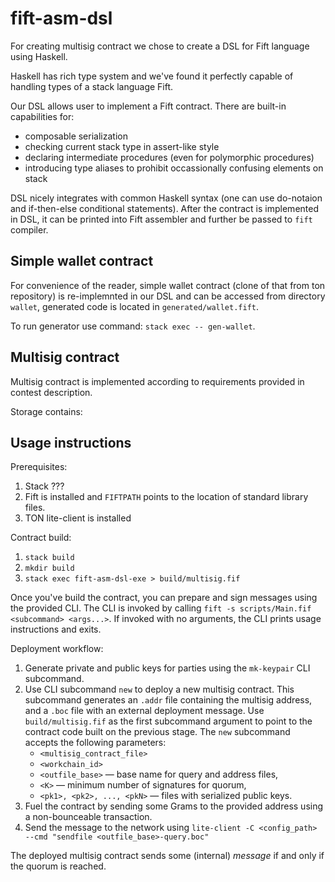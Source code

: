 # fift-asm-dsl

For creating multisig contract we chose to create a DSL for Fift
language using Haskell.

Haskell has rich type system and we've found it perfectly capable
of handling types of a stack language Fift.

Our DSL allows user to implement a Fift contract. There are built-in
capabilities for:

 * composable serialization
 * checking current stack type in assert-like style
 * declaring intermediate procedures (even for polymorphic procedures)
 * introducing type aliases to prohibit occassionally confusing elements on stack


DSL nicely integrates with common Haskell syntax (one can use do-notaion and
if-then-else conditional statements).
After the contract is implemented in DSL, it can be printed into Fift
assembler and further be passed to `fift` compiler.

## Simple wallet contract

For convenience of the reader, simple wallet contract (clone of that from ton repository)
is re-implemnted in our DSL and can be accessed from directory `wallet`,
generated code is located in `generated/wallet.fift`.

To run generator use command: `stack exec -- gen-wallet`.

## Multisig contract

Multisig contract is implemented according to requirements provided in contest description.

Storage contains:



## Usage instructions

Prerequisites:
1. Stack ???
2. Fift is installed and `FIFTPATH` points to the location of standard library
files.
3. TON lite-client is installed

Contract build:
1. `stack build`
2. `mkdir build`
3. `stack exec fift-asm-dsl-exe > build/multisig.fif`

Once you've build the contract, you can prepare and sign messages using the
provided CLI. The CLI is invoked by calling
`fift -s scripts/Main.fif <subcommand> <args...>`. If invoked with no arguments,
the CLI prints usage instructions and exits.

Deployment workflow:
1. Generate private and public keys for parties using the `mk-keypair` CLI subcommand.
2. Use CLI subcommand `new` to deploy a new multisig contract. This subcommand
generates an `.addr` file containing the multisig address, and a `.boc` file
with an external deployment message. Use `build/multisig.fif` as the first
subcommand argument to point to the contract code built on the previous stage. The `new` subcommand accepts the following parameters:
    * `<multisig_contract_file>`
    * `<workchain_id>`
    * `<outfile_base>` — base name for query and address files,
    * `<K>` — minimum number of signatures for quorum,
    * `<pk1>, <pk2>, ..., <pkN>` — files with serialized public keys.
3. Fuel the contract by sending some Grams to the provided address using a
non-bounceable transaction.
4. Send the message to the network using
`lite-client -C <config_path> --cmd "sendfile <outfile_base>-query.boc"`

The deployed multisig contract sends some (internal) _message_ if and only if the quorum is reached.
